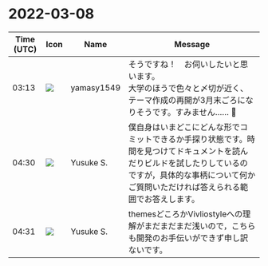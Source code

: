# 2022-03-08

|Time (UTC)|Icon|Name|Message|
|---|---|---|---|
|03:13|![](https://secure.gravatar.com/avatar/b2dffef7ce30f6f8f399f2a172229711.jpg?s=72&d=https%3A%2F%2Fa.slack-edge.com%2Fdf10d%2Fimg%2Favatars%2Fava_0012-72.png)|yamasy1549|そうですね！　お伺いしたいと思います。<br>大学のほうで色々と〆切が近く、テーマ作成の再開が3月末ごろになりそうです。すみません…… 🙏|
|04:30|![](https://avatars.slack-edge.com/2020-10-27/1455123835683_dbf567e9fc6aaf7280b1_72.jpg)|Yusuke S.|僕自身はいまどこにどんな形でコミットできるか手探り状態です。時間を見つけてドキュメントを読んだりビルドを試したりしているのですが，具体的な事柄について何かご質問いただければ答えられる範囲でお答えします。|
|04:31|![](https://avatars.slack-edge.com/2020-10-27/1455123835683_dbf567e9fc6aaf7280b1_72.jpg)|Yusuke S.|themesどころかVivliostyleへの理解がまだまだまだ浅いので，こちらも開発のお手伝いができず申し訳ないです。|
